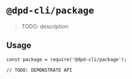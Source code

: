 # `@dpd-cli/package`

> TODO: description

## Usage

```
const package = require('@dpd-cli/package');

// TODO: DEMONSTRATE API
```
